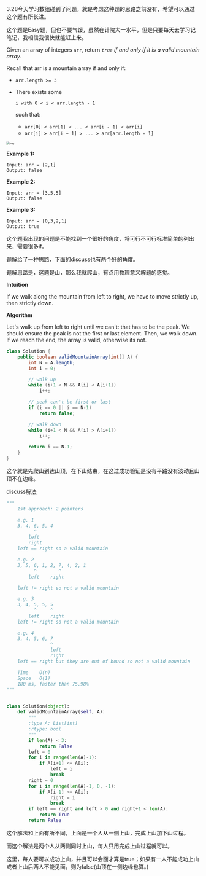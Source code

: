 3.28今天学习数组碰到了问题，就是考虑这种题的思路之前没有，希望可以通过这个题有所长进。

这个题是Easy题，但也不要气馁，虽然在计院大一水平，但是只要每天去学习记笔记，我相信我很快就能赶上来。



Given an array of integers `arr`, return *`true` if and only if it is a valid mountain array*.

Recall that arr is a mountain array if and only if:

- `arr.length >= 3`

- There exists some

   

  ```
  i with 0 < i < arr.length - 1
  ```

  such that:

  - `arr[0] < arr[1] < ... < arr[i - 1] < arr[i]`
  - `arr[i] > arr[i + 1] > ... > arr[arr.length - 1]`

<img src="D:\research_workshop_new\算法\learn\java算法学习\题解.assets\hint_valid_mountain_array.png" alt="img" style="zoom:50%;" />

 

**Example 1:**

```
Input: arr = [2,1]
Output: false
```

**Example 2:**

```
Input: arr = [3,5,5]
Output: false
```

**Example 3:**

```
Input: arr = [0,3,2,1]
Output: true
```



这个题我出现的问题是不能找到一个很好的角度，将可行不可行标准简单的列出来，需要很多if。

题解给了一种思路，下面的discuss也有两个好的角度。

题解思路是，这题是山，那么我就爬山，有点用物理意义解题的感觉。

**Intuition**

If we walk along the mountain from left to right, we have to move strictly up, then strictly down.

**Algorithm**

Let's walk up from left to right until we can't: that has to be the peak. We should ensure the peak is not the first or last element. Then, we walk down. If we reach the end, the array is valid, otherwise its not.

```java
class Solution {
    public boolean validMountainArray(int[] A) {
        int N = A.length;
        int i = 0;

        // walk up
        while (i+1 < N && A[i] < A[i+1])
            i++;

        // peak can't be first or last
        if (i == 0 || i == N-1)
            return false;

        // walk down
        while (i+1 < N && A[i] > A[i+1])
            i++;

        return i == N-1;
    }
}
```

这个就是先爬山到达山顶，在下山结束，在这过成功验证是没有平路没有波动且山顶不在边缘。



discuss解法

```python
"""
    1st approach: 2 pointers

    e.g. 1
    3, 4, 6, 5, 4
          ^
        left
        right
    left == right so a valid mountain

    e.g. 2
    3, 5, 6, 1, 2, 7, 4, 2, 1
          ^        ^
        left    right

    left != right so not a valid mountain

    e.g. 3
    3, 4, 5, 5, 5
          ^     ^
        left    right
    left != right so not a valid mountain

    e.g. 4
    3, 4, 5, 6, 7
                ^
                left
                right
    left == right but they are out of bound so not a valid mountain

    Time    O(n)
    Space   O(1)
    180 ms, faster than 75.98%
"""


class Solution(object):
    def validMountainArray(self, A):
        """
        :type A: List[int]
        :rtype: bool
        """
        if len(A) < 3:
            return False
        left = 0
        for i in range(len(A)-1):
            if A[i+1] <= A[i]:
                left = i
                break
        right = 0
        for i in range(len(A)-1, 0, -1):
            if A[i-1] <= A[i]:
                right = i
                break
        if left == right and left > 0 and right+1 < len(A):
            return True
        return False
```



这个解法和上面有所不同，上面是一个人从一侧上山，完成上山加下山过程。

而这个解法是两个人从两侧同时上山，每人只用完成上山过程就可以。

这里，每人要可以成功上山，并且可以会面才算是true；如果有一人不能成功上山或者上山后两人不能见面，则为false(山顶在一侧边缘也算。)

